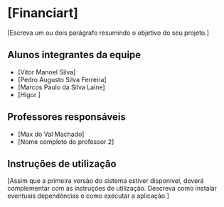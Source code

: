 # [Financiart]

[Escreva um ou dois  parágrafo resumindo o objetivo do seu projeto.]

## Alunos integrantes da equipe

* [Vitor Manoel Silva]
* [Pedro Augusto Silva Ferreira]
* [Marcos Paulo da Silva Laine]
* [Higor ]

## Professores responsáveis

* [Max do Val Machado]
* [Nome completo do professor 2]

## Instruções de utilização

[Assim que a primeira versão do sistema estiver disponível, deverá complementar com as instruções de utilização. Descreva como instalar eventuais dependências e como executar a aplicação.]
